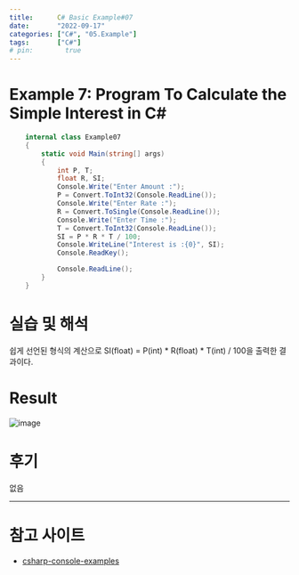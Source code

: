 ```yaml
---
title:      C# Basic Example#07
date:       "2022-09-17"
categories: ["C#", "05.Example"]
tags:       ["C#"]
# pin:        true
---
```


# Example 7: Program To Calculate the Simple Interest in C#
```c#
    internal class Example07
    {
        static void Main(string[] args)
        {
            int P, T;
            float R, SI;
            Console.Write("Enter Amount :");
            P = Convert.ToInt32(Console.ReadLine());
            Console.Write("Enter Rate :");
            R = Convert.ToSingle(Console.ReadLine());
            Console.Write("Enter Time :");
            T = Convert.ToInt32(Console.ReadLine());
            SI = P * R * T / 100;
            Console.WriteLine("Interest is :{0}", SI);
            Console.ReadKey();

            Console.ReadLine();
        }
    }
```

# 실습 및 해석
쉽게 선언된 형식의 계산으로 SI(float) = P(int) * R(float) * T(int) / 100을 출력한 결과이다.

# Result
![image](https://user-images.githubusercontent.com/85896566/190847916-4ea3c600-38cc-45fd-9085-93e7336387e4.png)

# 후기
없음

---

# 참고 사이트
- [csharp-console-examples](https://www.csharp-console-examples.com/csharp-console/c-console-examples/)